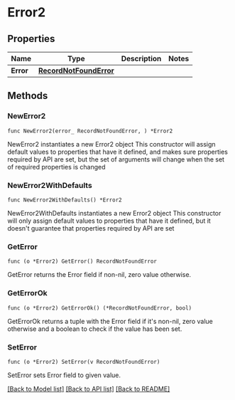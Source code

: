 # Error2

## Properties

Name | Type | Description | Notes
------------ | ------------- | ------------- | -------------
**Error** | [**RecordNotFoundError**](RecordNotFoundError.md) |  | 

## Methods

### NewError2

`func NewError2(error_ RecordNotFoundError, ) *Error2`

NewError2 instantiates a new Error2 object
This constructor will assign default values to properties that have it defined,
and makes sure properties required by API are set, but the set of arguments
will change when the set of required properties is changed

### NewError2WithDefaults

`func NewError2WithDefaults() *Error2`

NewError2WithDefaults instantiates a new Error2 object
This constructor will only assign default values to properties that have it defined,
but it doesn't guarantee that properties required by API are set

### GetError

`func (o *Error2) GetError() RecordNotFoundError`

GetError returns the Error field if non-nil, zero value otherwise.

### GetErrorOk

`func (o *Error2) GetErrorOk() (*RecordNotFoundError, bool)`

GetErrorOk returns a tuple with the Error field if it's non-nil, zero value otherwise
and a boolean to check if the value has been set.

### SetError

`func (o *Error2) SetError(v RecordNotFoundError)`

SetError sets Error field to given value.



[[Back to Model list]](../README.md#documentation-for-models) [[Back to API list]](../README.md#documentation-for-api-endpoints) [[Back to README]](../README.md)


